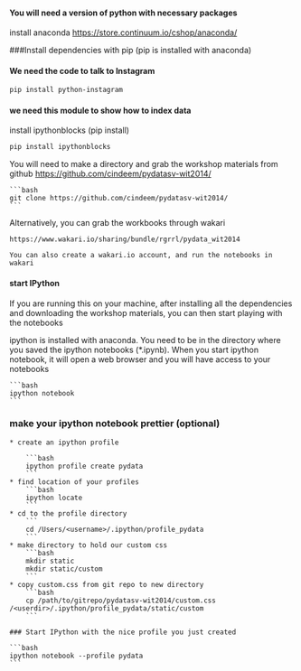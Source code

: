 
#### You will need a version of python with necessary packages
install anaconda
https://store.continuum.io/cshop/anaconda/

###Install dependencies with pip
(pip is installed with anaconda)

#### We need the code to talk to Instagram
```bash
pip install python-instagram
```
#### we need this module to show how to index data
install ipythonblocks (pip install)
```bash
pip install ipythonblocks
```

You will need to make a directory and grab the workshop materials from github
https://github.com/cindeem/pydatasv-wit2014/

	```bash
	git clone https://github.com/cindeem/pydatasv-wit2014/
	```
Alternatively, you can grab the workbooks through wakari

	https://www.wakari.io/sharing/bundle/rgrrl/pydata_wit2014

	You can also create a wakari.io account, and run the notebooks in wakari


#### start IPython
If you are running this on your machine, after installing all the dependencies and downloading the workshop materials, you can then start playing with the notebooks

ipython is installed with anaconda. You need to be in the directory where you saved the ipython notebooks (*.ipynb). When you start ipython notebook, it will open a web browser and you will have access to your notebooks

	```bash
	ipython notebook 
	```

### make your ipython notebook prettier (optional)

	* create an ipython profile

		```bash
		ipython profile create pydata
		```
	* find location of your profiles
		```bash
		ipython locate 
		```
	* cd to the profile directory
		``` 
		cd /Users/<username>/.ipython/profile_pydata
		```
	* make directory to hold our custom css
		```bash
		mkdir static
		mkdir static/custom
		```
	* copy custom.css from git repo to new directory
		```bash
		cp /path/to/gitrepo/pydatasv-wit2014/custom.css  /<userdir>/.ipython/profile_pydata/static/custom
		```
	
	### Start IPython with the nice profile you just created

	```bash
	ipython notebook --profile pydata
	```


